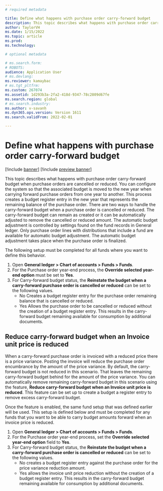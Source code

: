 ```yaml
---
# required metadata

title: Define what happens with purchase order carry-forward budget
description: This topic describes what happens with purchase order carry-forward budget when purchase orders are cancelled or reduced. You can configure the system so that the associated budget is moved to the new year when carrying forward purchase orders from one year to another.
author: TaylorVH 
ms.date: 1/15/2022
ms.topic: article
ms.prod: 
ms.technology: 

# optional metadata

# ms.search.form: 
# ROBOTS: 
audience: Application User
# ms.devlang: 
ms.reviewer: kamaybac
# ms.tgt_pltfrm: 
ms.custom: 267074
ms.assetid: 1d293b3a-2fa2-418d-9347-78c2809d67fe
ms.search.region: global
# ms.search.industry: 
ms.author: v-savanh
ms.dyn365.ops.version: Version 1611
ms.search.validFrom: 2022-02-01

---
```


# Define what happens with purchase order carry-forward budget

[!include [banner](../includes/banner.md)]
[!include [preview banner](../includes/preview-banner.md)]

This topic describes what happens with purchase order carry-forward budget when purchase orders are cancelled or reduced. You can configure the system so that the associated budget is moved to the new year when carrying forward purchase orders from one year to another. This process creates a budget register entry in the new year that represents the remaining balance of the purchase order. There are two ways to handle the carry-forward budget when a purchase order is cancelled or reduced. The carry-forward budget can remain as created or it can be automatically adjusted to remove the cancelled or reduced amount. The automatic budget adjustment is controlled by settings found on the fund records in General ledger. Only purchase order lines with distributions that include a fund are available for automatic budget adjustment. The automatic budget adjustment takes place when the purchase order is finalized.
 
The following setup must be completed for all funds where you want to define this behavior.
 
1. Open **General ledger > Chart of accounts > Funds > Funds**.
2. For the Purchase order year-end process, the **Override selected year-end option** must be set to **Yes**.
3. For Carry-forward budget status, the **Reinstate the budget when a carry-forward purchase order is cancelled or reduced** can be set to the following values.
   - No Creates a budget register entry for the purchase order remaining balance that is cancelled or reduced.
   - Yes Allows the purchase order to be cancelled or reduced without the creation of a budget register entry. This results in the carry-forward budget remaining available for consumption by additional documents.

## Reduce carry-forward budget when an Invoice unit price is reduced
 
When a carry-forward purchase order is invoiced with a reduced price there is a price variance. Posting the invoice will reduce the purchase order encumbrance by the amount of the price variance. By default, the carry-forward budget is not reduced in this scenario. That leaves the remaining carry-forward budget behind for the amount of the price variance. You can automatically remove remaining carry-forward budget in this scenario using the feature, **Reduce carry-forward budget when an Invoice unit price is reduced**. This feature can be set up to create a budget a register entry to remove excess carry-forward budget.
 
Once the feature is enabled, the same fund setup that was defined earlier will be used. This setup is defined below and must be completed for any funds that you want to be able to carry budget amounts forward when an invoice price is reduced.
 
1. Open **General ledger > Chart of accounts > Funds > Funds**.
2. For the Purchase order year-end process, set the **Override selected year-end option** field to **Yes**.
3. For Carry-forward budget status, the **Reinstate the budget when a carry-forward purchase order is cancelled or reduced** can be set to the following values.
   - No creates a budget register entry against the purchase order for the price variance reduction amount.
   - Yes allows the invoice unit price reduction without the creation of a budget register entry. This results in the carry-forward budget remaining available for consumption by additional documents.

